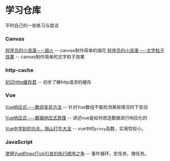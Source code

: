 # 学习仓库

平时自己的一些练习与尝试


### Canvas
[程序员的小浪漫----烟火](https://github.com/NewNewKing/Blog/issues/6) -- canvas制作简单的烟花
[程序员的小浪漫----文字粒子效果](https://github.com/NewNewKing/Blog/issues/7) -- canvas制作简单的文字粒子效果


### http-cache

[初识Http缓存君](https://github.com/NewNewKing/Blog/issues/1) -- 初步了解http请求的缓存

### Vue
[Vue响应式----数组变异方法](https://github.com/NewNewKing/Blog/issues/2) -- 针对Vue数组不能检测某些情况的下变动

[Vue响应式----数据响应式原理](https://github.com/NewNewKing/Blog/issues/3) -- 讲述vue是如何改造数据进行响应化的

[Vue中学到的功夫，隔山打牛大法](https://github.com/NewNewKing/Blog/issues/4) -- vue中的`proxy`函数，实用性较小。


### JavaScript
[使用Vue的nextTick引发的执行顺序之争](https://github.com/NewNewKing/Blog/issues/5) -- 事件循环，宏任务、微任务。



